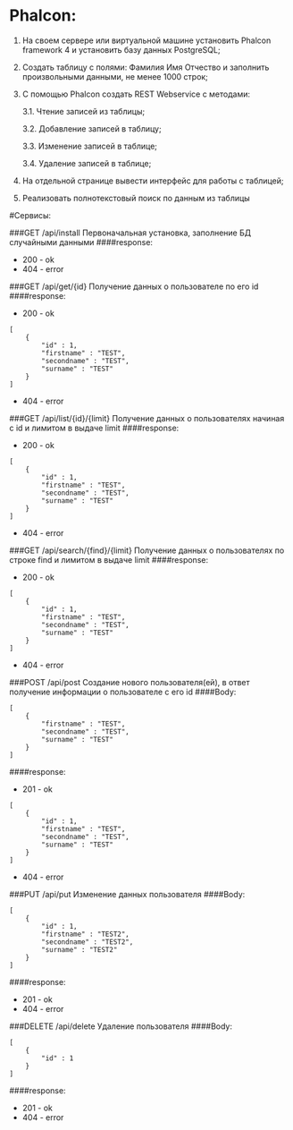 # Phalcon:

1. На своем сервере или виртуальной машине установить Phalcon framework 4 и установить базу данных PostgreSQL;
2. Создать таблицу с полями: Фамилия Имя Отчество и заполнить произвольными данными, не менее 1000 строк;
3. С помощью Phalcon создать REST Webservice c методами:
    
    3.1. Чтение записей из таблицы;
    
    3.2. Добавление записей в таблицу;
    
    3.3. Изменение записей в таблице;
    
    3.4. Удаление записей в таблице;
4. На отдельной странице вывести интерфейс для работы с таблицей;
5. Реализовать полнотекстовый поиск по данным из таблицы


#Сервисы:

###GET /api/install
Первоначальная установка, заполнение БД случайными данными
####response:
- 200 - ok
- 404 - error

###GET /api/get/{id}
Получение данных о пользователе по его id
####response:
- 200 - ok
```
[
    {
        "id" : 1,
        "firstname" : "TEST",
        "secondname" : "TEST",
        "surname" : "TEST"
    }
]
```
- 404 - error

###GET  /api/list/{id}/{limit}
Получение данных о пользователях начиная с id и лимитом в выдаче limit
####response:
- 200 - ok
```
[
    {
        "id" : 1,
        "firstname" : "TEST",
        "secondname" : "TEST",
        "surname" : "TEST"
    }
]
```
- 404 - error

###GET /api/search/{find}/{limit}
Получение данных о пользователях по строке find и лимитом в выдаче limit
####response:
- 200 - ok
```
[
    {
        "id" : 1,
        "firstname" : "TEST",
        "secondname" : "TEST",
        "surname" : "TEST"
    }
]
```
- 404 - error

###POST /api/post
Создание нового пользователя(ей), в ответ получение информации о пользователе с его id 
####Body:
```
[
    {
        "firstname" : "TEST",
        "secondname" : "TEST",
        "surname" : "TEST"
    }
]
```
####response:
- 201 - ok
```
[
    {
        "id" : 1,
        "firstname" : "TEST",
        "secondname" : "TEST",
        "surname" : "TEST"
    }
]
```
- 404 - error

###PUT /api/put
Изменение данных пользователя
####Body:
```
[
    {
        "id" : 1,
        "firstname" : "TEST2",
        "secondname" : "TEST2",
        "surname" : "TEST2"
    }
]
```
####response: 
- 201 - ok
- 404 - error

###DELETE /api/delete
Удаление пользователя
####Body:
```
[
    {
        "id" : 1
    }
]
```
####response: 
- 201 - ok
- 404 - error



